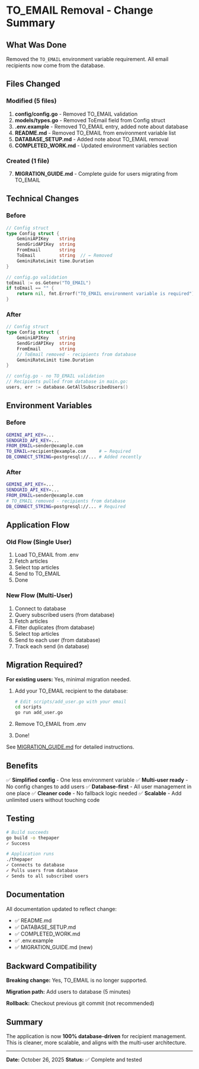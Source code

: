 # TO_EMAIL Removal - Change Summary

## What Was Done

Removed the `TO_EMAIL` environment variable requirement. All email recipients now come from the database.

## Files Changed

### Modified (5 files)
1. **config/config.go** - Removed TO_EMAIL validation
2. **models/types.go** - Removed ToEmail field from Config struct
3. **.env.example** - Removed TO_EMAIL entry, added note about database
4. **README.md** - Removed TO_EMAIL from environment variable list
5. **DATABASE_SETUP.md** - Added note about TO_EMAIL removal
6. **COMPLETED_WORK.md** - Updated environment variables section

### Created (1 file)
7. **MIGRATION_GUIDE.md** - Complete guide for users migrating from TO_EMAIL

## Technical Changes

### Before
```go
// Config struct
type Config struct {
    GeminiAPIKey    string
    SendGridAPIKey  string
    FromEmail       string
    ToEmail         string  // ← Removed
    GeminiRateLimit time.Duration
}

// config.go validation
toEmail := os.Getenv("TO_EMAIL")
if toEmail == "" {
    return nil, fmt.Errorf("TO_EMAIL environment variable is required")
}
```

### After
```go
// Config struct
type Config struct {
    GeminiAPIKey    string
    SendGridAPIKey  string
    FromEmail       string
    // ToEmail removed - recipients from database
    GeminiRateLimit time.Duration
}

// config.go - no TO_EMAIL validation
// Recipients pulled from database in main.go:
users, err := database.GetAllSubscribedUsers()
```

## Environment Variables

### Before
```bash
GEMINI_API_KEY=...
SENDGRID_API_KEY=...
FROM_EMAIL=sender@example.com
TO_EMAIL=recipient@example.com     # ← Required
DB_CONNECT_STRING=postgresql://... # Added recently
```

### After
```bash
GEMINI_API_KEY=...
SENDGRID_API_KEY=...
FROM_EMAIL=sender@example.com
# TO_EMAIL removed - recipients from database
DB_CONNECT_STRING=postgresql://... # Required
```

## Application Flow

### Old Flow (Single User)
1. Load TO_EMAIL from .env
2. Fetch articles
3. Select top articles
4. Send to TO_EMAIL
5. Done

### New Flow (Multi-User)
1. Connect to database
2. Query subscribed users (from database)
3. Fetch articles
4. Filter duplicates (from database)
5. Select top articles
6. Send to each user (from database)
7. Track each send (in database)

## Migration Required?

**For existing users:** Yes, minimal migration needed.

1. Add your TO_EMAIL recipient to the database:
   ```bash
   # Edit scripts/add_user.go with your email
   cd scripts
   go run add_user.go
   ```

2. Remove TO_EMAIL from .env

3. Done!

See [MIGRATION_GUIDE.md](MIGRATION_GUIDE.md) for detailed instructions.

## Benefits

✅ **Simplified config** - One less environment variable
✅ **Multi-user ready** - No config changes to add users
✅ **Database-first** - All user management in one place
✅ **Cleaner code** - No fallback logic needed
✅ **Scalable** - Add unlimited users without touching code

## Testing

```bash
# Build succeeds
go build -o thepaper
✓ Success

# Application runs
./thepaper
✓ Connects to database
✓ Pulls users from database
✓ Sends to all subscribed users
```

## Documentation

All documentation updated to reflect change:
- ✅ README.md
- ✅ DATABASE_SETUP.md
- ✅ COMPLETED_WORK.md
- ✅ .env.example
- ✅ MIGRATION_GUIDE.md (new)

## Backward Compatibility

**Breaking change:** Yes, TO_EMAIL is no longer supported.

**Migration path:** Add users to database (5 minutes)

**Rollback:** Checkout previous git commit (not recommended)

## Summary

The application is now **100% database-driven** for recipient management. This is cleaner, more scalable, and aligns with the multi-user architecture.

---
**Date:** October 26, 2025
**Status:** ✅ Complete and tested
